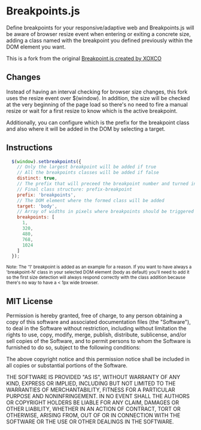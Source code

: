 # Breakpoints.js

Define breakpoints for your responsive/adaptive web and Breakpoints.js will be aware of browser resize event when entering or exiting a concrete size, adding a class named with the breakpoint you defined previously within the DOM element you want.

This is a fork from the original [Breakpoint.js created by XOXCO](https://github.com/xoxco/breakpoints)

## Changes

Instead of having an interval checking for browser size changes, this fork uses the resize event over $(window). In addition, the size will be checked at the very beginning of the page load so there's no need to fire a manual resize or wait for a first resize to know which is the active breakpoint.

Additionally, you can configure which is the prefix for the breakpoint class and also where it will be added in the DOM by selecting a target.

## Instructions

```javascript
  $(window).setbreakpoints({
    // Only the largest breakpoint will be added if true
    // All the breakpoints classes will be added if false
    distinct: true,
    // The prefix that will preceed the breakpoint number and turned into a class
    // Final class structure: prefix-breakpoint
    prefix: 'breakpoints',
    // The DOM element where the formed class will be added
    target: 'body',
    // Array of widths in pixels where breakpoints should be triggered
    breakpoints: [
      1,
      320,
      480,
      768,
      1024
    ]
  });
```

<sub>Note: The '1' breakpoint is added as an example for a reason. If you want to have always a 'breakpoint-N' class in your selected DOM element (body as default) you'll need to add it so the first size detection will always respond correctly with the class addition because there's no way to have a < 1px wide browser.</sub>

## MIT License

Permission is hereby granted, free of charge, to any person obtaining a copy of this software and associated documentation files (the "Software"), to deal in the Software without restriction, including without limitation the rights to use, copy, modify, merge, publish, distribute, sublicense, and/or sell copies of the Software, and to permit persons to whom the Software is furnished to do so, subject to the following conditions:

The above copyright notice and this permission notice shall be included in all copies or substantial portions of the Software.

THE SOFTWARE IS PROVIDED "AS IS", WITHOUT WARRANTY OF ANY KIND, EXPRESS OR IMPLIED, INCLUDING BUT NOT LIMITED TO THE WARRANTIES OF MERCHANTABILITY, FITNESS FOR A PARTICULAR PURPOSE AND NONINFRINGEMENT. IN NO EVENT SHALL THE AUTHORS OR COPYRIGHT HOLDERS BE LIABLE FOR ANY CLAIM, DAMAGES OR OTHER LIABILITY, WHETHER IN AN ACTION OF CONTRACT, TORT OR OTHERWISE, ARISING FROM, OUT OF OR IN CONNECTION WITH THE SOFTWARE OR THE USE OR OTHER DEALINGS IN THE SOFTWARE.
